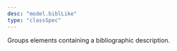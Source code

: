 ```yaml
---
desc: "model.biblLike"
type: "classSpec"
---
```


Groups elements containing a bibliographic description.